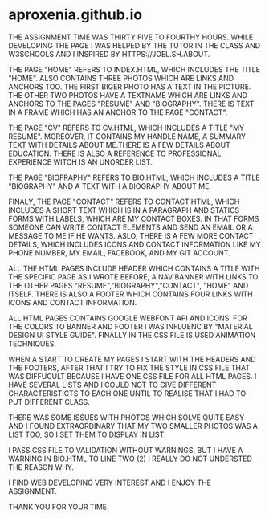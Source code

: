 # aproxenia.github.io
THE ASSIGNMENT TIME WAS THIRTY FIVE TO FOURTHY HOURS.
WHILE DEVELOPING THE PAGE I WAS HELPED BY THE TUTOR IN THE CLASS AND W3SCHOOLS AND I INSPIRED BY HTTPS://JOEL.SH.ABOUT.

THE PAGE "HOME" REFERS TO INDEX.HTML, WHICH INCLUDES THE TITLE "HOME". ALSO CONTAINS THREE PHOTOS WHICH ARE LINKS AND ANCHORS TOO. THE FIRST BIGER PHOTO HAS A TEXT IN THE PICTURE. THE OTHER TWO PHOTOS HAVE A TEXTNAME WHICH ARE LINKS AND ANCHORS TO THE PAGES "RESUME" AND "BIOGRAPHY". THERE IS TEXT IN A FRAME WHICH HAS AN ANCHOR TO THE PAGE "CONTACT".

THE PAGE "CV" REFERS TO CV.HTML, WHICH INCLUDES A TITLE "MY RESUME". MOREOVER, IT CONTAINS MY HANDLE NAME, A SUMMARY TEXT WITH DETAILS ABOUT ME.THERE IS A FEW DETAILS ABOUT EDUCATION. THERE IS ALSO A REFERENCE TO PROFESSIONAL EXPERIENCE WITCH IS AN UNORDER LIST.

THE PAGE "BIOFRAPHY" REFERS TO BIO.HTML, WHICH INCLUDES A TITLE "BIOGRAPHY" AND A TEXT WITH A BIOGRAPHY ABOUT ME.

FINALY, THE PAGE "CONTACT" REFERS TO CONTACT.HTML, WHICH INCLUDES A SHORT TEXT WHICH IS IN A PARAGRAPH AND STATICS FORMS WITH LABELS, WHICH ARE MY CONTACT BOXES. IN THAT FORMS SOMEONE CAN WRITE CONTACT ELEMENTS AND SEND AN EMAIL OR A MESSAGE TO ME IF HE WANTS. ASLO, THERE IS A FEW MORE CONTACT DETAILS, WHICH INCLUDES ICONS AND CONTACT INFORMATION LIKE MY PHONE NUMBER, MY EMAIL, FACEBOOK, AND MY GIT ACCOUNT.

ALL THE HTML PAGES INCLUDE HEADER WHICH CONTAINS A TITLE WITH THE SPECIFIC PAGE AS I WROTE BEFORE, A NAV BANNER WITH LINKS TO THE OTHER PAGES "RESUME","BIOGRAPHY","CONTACT", "HOME" AND ITSELF. THERE IS ALSO A FOOTER WHICH CONTAINS FOUR LINKS WITH ICONS AND CONTACT INFORMATION.

ALL HTML PAGES CONTAINS GOOGLE WEBFONT API AND ICONS. FOR THE COLORS TO BANNER AND FOOTER I WAS INFLUENC BY "MATERIAL DESIGN UI STYLE GUIDE". FINALLY IN THE CSS FILE IS USED ANIMATION TECHNIQUES.

WHEN A START TO CREATE MY PAGES I START WITH THE HEADERS AND THE FOOTERS, AFTER THAT I TRY TO FIX THE STYLE IN CSS FILE THAT WAS DIFFUCULT BECAUSE I HAVE ONE CSS FILE FOR ALL HTML PAGES. I HAVE SEVERAL LISTS AND I COULD NOT TO GIVE DIFFERENT CHARACTERISTICTS TO EACH ONE UNTIL TO REALISE THAT I HAD TO PUT DIFFERENT CLASS.

THERE WAS SOME ISSUES WITH PHOTOS WHICH SOLVE QUITE EASY AND I FOUND EXTRAORDINARY THAT MY TWO SMALLER PHOTOS WAS A LIST TOO, SO I SET THEM TO DISPLAY IN LIST.

I PASS CSS FILE TO VALIDATION WITHOUT WARNINGS, BUT I HAVE A WARNING IN BIO.HTML TO LINE TWO (2) I REALLY DO NOT UNDERSTED THE REASON WHY.

I FIND WEB DEVELOPING VERY INTEREST AND I ENJOY THE ASSIGNMENT.

THANK YOU FOR YOUR TIME.
